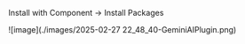 Install with Component -> Install Packages

![image](./images/2025-02-27 22_48_40-GeminiAIPlugin.png)
